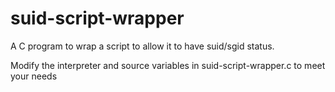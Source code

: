 # suid-script-wrapper
A C program to wrap a script to allow it to have suid/sgid status.

Modify the interpreter and source variables in suid-script-wrapper.c to meet your needs
